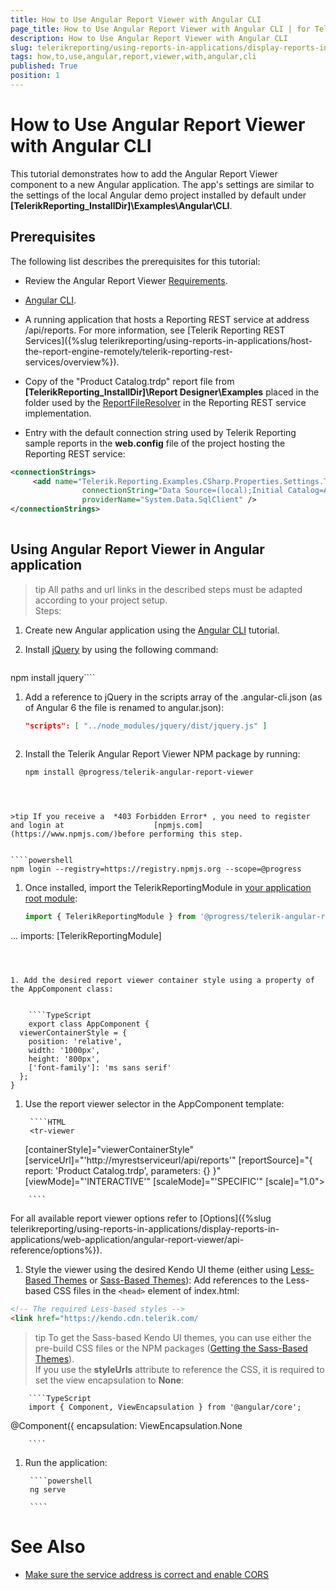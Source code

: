 ```yaml
---
title: How to Use Angular Report Viewer with Angular CLI
page_title: How to Use Angular Report Viewer with Angular CLI | for Telerik Reporting Documentation
description: How to Use Angular Report Viewer with Angular CLI
slug: telerikreporting/using-reports-in-applications/display-reports-in-applications/web-application/angular-report-viewer/how-to-use-angular-report-viewer-with-angular-cli
tags: how,to,use,angular,report,viewer,with,angular,cli
published: True
position: 1
---
```


# How to Use Angular Report Viewer with Angular CLI



This tutorial demonstrates how to add the Angular Report Viewer component to a
        new Angular application. The app's settings are similar to the settings of the local Angular demo project
        installed by default under __[TelerikReporting_InstallDir]\Examples\Angular\CLI__.
      

## Prerequisites

The following list describes the prerequisites for this tutorial:
        

* Review the Angular Report Viewer [Requirements](e05255e3-dbe4-41b1-8d08-6de0fed3868c#Requirements).
            

* [Angular CLI](https://cli.angular.io/).
            

* A running application that hosts a Reporting REST service at address /api/reports. For more information, see
              [Telerik Reporting REST Services]({%slug telerikreporting/using-reports-in-applications/host-the-report-engine-remotely/telerik-reporting-rest-services/overview%}).
            

* Copy of the "Product Catalog.trdp" report file from __[TelerikReporting_InstallDir]\Report Designer\Examples__              placed in the folder used by the [ReportFileResolver](/reporting/api/Telerik.Reporting.Services.WebApi.ReportFileResolver)              in the Reporting REST service implementation.
            

* Entry with the default connection string used by Telerik Reporting sample reports in the __web.config__ file
              of the project hosting the Reporting REST service:
            

	
````xml
<connectionStrings>
	 <add name="Telerik.Reporting.Examples.CSharp.Properties.Settings.TelerikConnectionString"
	            connectionString="Data Source=(local);Initial Catalog=AdventureWorks;Integrated Security=SSPI"
	            providerName="System.Data.SqlClient" />
</connectionStrings>
								
````



## Using Angular Report Viewer in Angular application

>tip All paths and url links in the described steps must be adapted according            to your project setup.          
Steps:

1. Create new Angular application using the [Angular CLI](https://cli.angular.io/) tutorial.
                

1. Install [jQuery](https://www.npmjs.com/package/jquery) by using the following command:
                

	
    ````powershell
npm install jquery````



1. Add a reference to jQuery in the scripts array of the .angular-cli.json (as of Angular 6 the file is renamed to angular.json):

	
    ````JSON
    "scripts": [ "../node_modules/jquery/dist/jquery.js" ]
			
    ````



1. Install the Telerik Angular Report Viewer NPM package by running:
                

	
    ````powershell
    npm install @progress/telerik-angular-report-viewer
````		



>tip If you receive a  *403 Forbidden Error* , you need to register and login at                    [npmjs.com](https://www.npmjs.com/)before performing this step.                  

	
````powershell
npm login --registry=https://registry.npmjs.org --scope=@progress 				
````




1. Once installed, import the TelerikReportingModule in [your application root module](https://angular.io/docs/ts/latest/guide/ngmodule.html#!#angular-modularity):
                

	
    ````TypeScript
    import { TelerikReportingModule } from '@progress/telerik-angular-report-viewer';
...
imports: [TelerikReportingModule]
				
````



1. Add the desired report viewer container style using a property of the AppComponent class:

	
    ````TypeScript
    export class AppComponent {
  viewerContainerStyle = {
    position: 'relative',
    width: '1000px',
    height: '800px',
    ['font-family']: 'ms sans serif'
  };
}
````



1. Use the report viewer selector in the AppComponent template:

	
        ````HTML
        <tr-viewer 
    [containerStyle]="viewerContainerStyle"
    [serviceUrl]="'http://myrestserviceurl/api/reports'"
    [reportSource]="{
        report: 'Product Catalog.trdp',
        parameters: {}
    }"
    [viewMode]="'INTERACTIVE'"
    [scaleMode]="'SPECIFIC'"
    [scale]="1.0">
</tr-viewer>
				
        ````

For all available report viewer options refer to [Options]({%slug telerikreporting/using-reports-in-applications/display-reports-in-applications/web-application/angular-report-viewer/api-reference/options%}).
                

1. Style the viewer using the desired Kendo UI theme (еither using [Less-Based Themes](http://docs.telerik.com/kendo-ui/styles-and-layout/appearance-styling) or [Sass-Based Themes](http://docs.telerik.com/kendo-ui/styles-and-layout/sass-themes)):
                Add references to the Less-based CSS files in the ```<head>``` element of index.html:

	
````HTML
<!-- The required Less-based styles -->                  
<link href="https://kendo.cdn.telerik.com/
````



>tip To get the Sass-based Kendo UI themes, you can use either the pre-build CSS files or the NPM packages ([Getting the Sass-Based Themes](http://docs.telerik.com/kendo-ui/styles-and-layout/sass-themes#getting-the-themes)).                  
If you use the __styleUrls__ attribute to reference the CSS, it is required to set
                  the view encapsulation to __None__:
                

	
        ````TypeScript
        import { Component, ViewEncapsulation } from '@angular/core';
 
@Component({
  encapsulation: ViewEncapsulation.None
				
        ````



1. Run the application:

	
        ````powershell
        ng serve
				
        ````



# See Also


 * [Make sure the service address is correct and enable CORS](https://docs.telerik.com/reporting/knowledge-base/cannot-access-the-reporting-rest-service)

